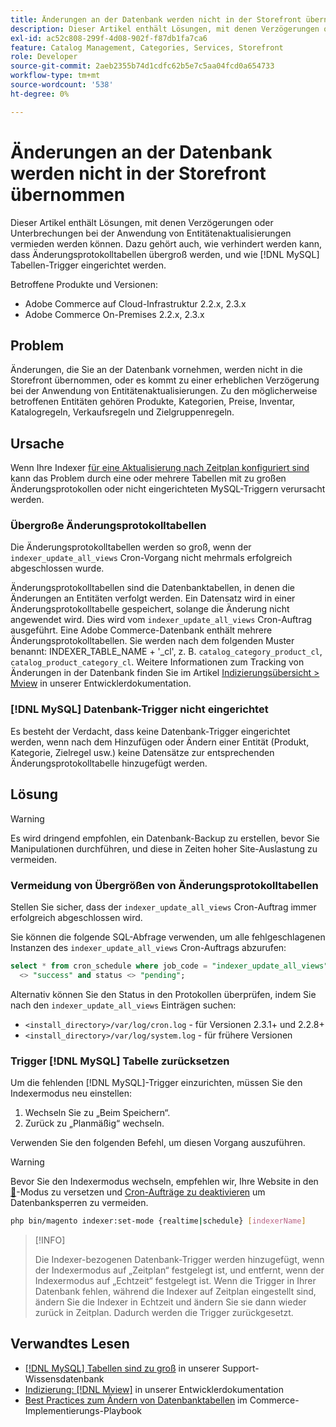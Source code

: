 ```yaml
---
title: Änderungen an der Datenbank werden nicht in der Storefront übernommen
description: Dieser Artikel enthält Lösungen, mit denen Verzögerungen oder Unterbrechungen bei der Anwendung von Entitätenaktualisierungen vermieden werden können. Trigger Dazu gehört auch, wie verhindert werden kann, dass Änderungsprotokolltabellen übergroß werden, und wie Tabellen- [!DNL MySQL]  eingerichtet werden.
exl-id: ac52c808-299f-4d08-902f-f87db1fa7ca6
feature: Catalog Management, Categories, Services, Storefront
role: Developer
source-git-commit: 2aeb2355b74d1cdfc62b5e7c5aa04fcd0a654733
workflow-type: tm+mt
source-wordcount: '538'
ht-degree: 0%

---
```


# Änderungen an der Datenbank werden nicht in der Storefront übernommen

Dieser Artikel enthält Lösungen, mit denen Verzögerungen oder Unterbrechungen bei der Anwendung von Entitätenaktualisierungen vermieden werden können. Dazu gehört auch, wie verhindert werden kann, dass Änderungsprotokolltabellen übergroß werden, und wie [!DNL MySQL] Tabellen-Trigger eingerichtet werden.

Betroffene Produkte und Versionen:

* Adobe Commerce auf Cloud-Infrastruktur 2.2.x, 2.3.x
* Adobe Commerce On-Premises 2.2.x, 2.3.x

## Problem

Änderungen, die Sie an der Datenbank vornehmen, werden nicht in die Storefront übernommen, oder es kommt zu einer erheblichen Verzögerung bei der Anwendung von Entitätenaktualisierungen. Zu den möglicherweise betroffenen Entitäten gehören Produkte, Kategorien, Preise, Inventar, Katalogregeln, Verkaufsregeln und Zielgruppenregeln.

## Ursache

Wenn Ihre Indexer [für eine Aktualisierung nach Zeitplan konfiguriert sind](https://experienceleague.adobe.com/de/docs/commerce-operations/configuration-guide/cli/manage-indexers#configure-indexers) kann das Problem durch eine oder mehrere Tabellen mit zu großen Änderungsprotokollen oder nicht eingerichteten MySQL-Triggern verursacht werden.

### Übergroße Änderungsprotokolltabellen

Die Änderungsprotokolltabellen werden so groß, wenn der `indexer_update_all_views` Cron-Vorgang nicht mehrmals erfolgreich abgeschlossen wurde.

Änderungsprotokolltabellen sind die Datenbanktabellen, in denen die Änderungen an Entitäten verfolgt werden. Ein Datensatz wird in einer Änderungsprotokolltabelle gespeichert, solange die Änderung nicht angewendet wird. Dies wird vom `indexer_update_all_views` Cron-Auftrag ausgeführt. Eine Adobe Commerce-Datenbank enthält mehrere Änderungsprotokolltabellen. Sie werden nach dem folgenden Muster benannt: INDEXER\_TABLE\_NAME + &#39;\_cl&#39;, z. B. `catalog_category_product_cl`, `catalog_product_category_cl`. Weitere Informationen zum Tracking von Änderungen in der Datenbank finden Sie im Artikel [Indizierungsübersicht > Mview](https://developer.adobe.com/commerce/php/development/components/indexing/#mview) in unserer Entwicklerdokumentation.

### [!DNL MySQL] Datenbank-Trigger nicht eingerichtet

Es besteht der Verdacht, dass keine Datenbank-Trigger eingerichtet werden, wenn nach dem Hinzufügen oder Ändern einer Entität (Produkt, Kategorie, Zielregel usw.) keine Datensätze zur entsprechenden Änderungsprotokolltabelle hinzugefügt werden.

## Lösung

>[!WARNING]
>
>Es wird dringend empfohlen, ein Datenbank-Backup zu erstellen, bevor Sie Manipulationen durchführen, und diese in Zeiten hoher Site-Auslastung zu vermeiden.

### Vermeidung von Übergrößen von Änderungsprotokolltabellen

Stellen Sie sicher, dass der `indexer_update_all_views` Cron-Auftrag immer erfolgreich abgeschlossen wird.

Sie können die folgende SQL-Abfrage verwenden, um alle fehlgeschlagenen Instanzen des `indexer_update_all_views` Cron-Auftrags abzurufen:

```sql
select * from cron_schedule where job_code = "indexer_update_all_views" and status
  <> "success" and status <> "pending";
```

Alternativ können Sie den Status in den Protokollen überprüfen, indem Sie nach den `indexer_update_all_views` Einträgen suchen:

* `<install_directory>/var/log/cron.log` - für Versionen 2.3.1+ und 2.2.8+
* `<install_directory>/var/log/system.log` - für frühere Versionen

### Trigger [!DNL MySQL] Tabelle zurücksetzen

Um die fehlenden [!DNL MySQL]-Trigger einzurichten, müssen Sie den Indexermodus neu einstellen:

1. Wechseln Sie zu „Beim Speichern“.
1. Zurück zu „Planmäßig“ wechseln.

Verwenden Sie den folgenden Befehl, um diesen Vorgang auszuführen.

>[!WARNING]
>
>Bevor Sie den Indexermodus wechseln, empfehlen wir, Ihre Website in den [&#128279;](https://experienceleague.adobe.com/docs/commerce-operations/configuration-guide/setup/application-modes.html?lang=de#maintenance-mode)-Modus zu versetzen und [Cron-Aufträge zu deaktivieren](https://experienceleague.adobe.com/docs/commerce-cloud-service/user-guide/configure/app/properties/crons-property.html?lang=de#disable-cron-jobs) um Datenbanksperren zu vermeiden.

```bash
php bin/magento indexer:set-mode {realtime|schedule} [indexerName]
```

>[!INFO]
>
>Die Indexer-bezogenen Datenbank-Trigger werden hinzugefügt, wenn der Indexermodus auf „Zeitplan“ festgelegt ist, und entfernt, wenn der Indexermodus auf „Echtzeit“ festgelegt ist. Wenn die Trigger in Ihrer Datenbank fehlen, während die Indexer auf Zeitplan eingestellt sind, ändern Sie die Indexer in Echtzeit und ändern Sie sie dann wieder zurück in Zeitplan. Dadurch werden die Trigger zurückgesetzt.

## Verwandtes Lesen

* [[!DNL MySQL] Tabellen sind zu groß](https://experienceleague.adobe.com/de/docs/commerce-knowledge-base/kb/troubleshooting/database/mysql-tables-are-too-large) in unserer Support-Wissensdatenbank
* [Indizierung: [!DNL Mview]](https://developer.adobe.com/commerce/php/development/components/indexing/#mview) in unserer Entwicklerdokumentation
* [Best Practices zum Ändern von Datenbanktabellen](https://experienceleague.adobe.com/de/docs/commerce-operations/implementation-playbook/best-practices/development/modifying-core-and-third-party-tables#why-adobe-recommends-avoiding-modifications) im Commerce-Implementierungs-Playbook
